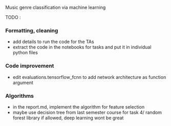Music genre classification via machine learning

TODO :

### Formatting, cleaning
- add details to run the code for the TAs
- extract the code in the notebooks for tasks and put it in individual python files 

### Code improvement
- edit evaluations.tensorflow_fcnn to add network architecture as function argument 


### Algorithms
- in the report.md, implement the algorithm for feature selection
- maybe use decision tree from last semester course for task 4/ random forest library if allowed, deep learning wont be great
